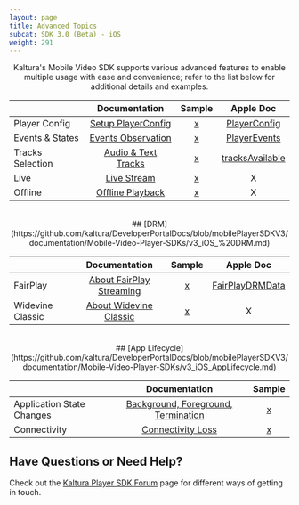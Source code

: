 ```yaml
---
layout: page
title: Advanced Topics
subcat: SDK 3.0 (Beta) - iOS
weight: 291
---
```


<center>

Kaltura's Mobile Video SDK supports various advanced features to enable multiple usage with ease and convenience; refer to the list below for additional details and examples.


|                    |      Documentation                        | Sample | Apple Doc                                   |
|:-------------------|:-----------------------------------------:|:------:|:-------------------------------------------:|
|Player Config       |[Setup PlayerConfig][playerConfigDocs]     | [x]()  | [PlayerConfig][playerConfigSwiftDocs]       |
|Events & States     |[Events Observation][eventsObservationDocs]| [x]()  | [PlayerEvents][eventsObservationSwiftDocs]  |
|Tracks Selection    |[Audio & Text Tracks][Audio&TextTracksDocs]| [x]()  | [tracksAvailable][Audio&TextTracksSwiftDocs]|
|Live                |[Live Stream][Live Stream Docs]            | [x]()  | X                                           |
|Offline             |[Offline Playback][Offline Playback Docs]  | [x]()  | X                                           |

[playerConfigDocs]:https://github.com/kaltura/DeveloperPortalDocs/blob/mobilePlayerSDKV3/documentation/Mobile-Video-Player-SDKs/v3_iOS_PlayerConfig.md
[playerConfigSwiftDocs]:https://kaltura.github.io/playkit/api/ios/Classes/PlayerConfig.html 
[eventsObservationDocs]:https://github.com/kaltura/DeveloperPortalDocs/blob/mobilePlayerSDKV3/documentation/Mobile-Video-Player-SDKs/v3_iOS_EventsAndStates.md
[eventsObservationSwiftDocs]:https://kaltura.github.io/playkit/api/ios/Classes/PlayerEvents.html
[Audio&TextTracksDocs]:https://github.com/kaltura/DeveloperPortalDocs/blob/mobilePlayerSDKV3/documentation/Mobile-Video-Player-SDKs/v3_iOS_TracksSelection.md
[Audio&TextTracksSwiftDocs]: https://kaltura.github.io/playkit/api/ios/Classes/PlayerEvents/tracksAvailable.html#/s:FCC7PlayKit12PlayerEvents15tracksAvailablecFT6tracksCS_8PKTracks_S1_
[Live Stream Docs]:https://github.com/kaltura/DeveloperPortalDocs/blob/mobilePlayerSDKV3/documentation/Mobile-Video-Player-SDKs/v3_iOS_Live.md
[Live Stream SwiftDocs]: http://
[Offline Playback Docs]:https://github.com/kaltura/DeveloperPortalDocs/blob/mobilePlayerSDKV3/documentation/Mobile-Video-Player-SDKs/v3_iOS_Offline.md
[Offline Playback SwiftDocs]: http://

</br>
## [DRM](https://github.com/kaltura/DeveloperPortalDocs/blob/mobilePlayerSDKV3/documentation/Mobile-Video-Player-SDKs/v3_iOS_%20DRM.md)

|                      |         Documentation                    | Sample | Apple Doc                            |
|:---------------------|:----------------------------------------:|:------:|:------------------------------------:|
| FairPlay             | [About FairPlay Streaming][FairPlayDocs] | [x]()  | [FairPlayDRMData][FairPlaySwiftDocs] |
| Widevine Classic     | [About Widevine Classic][wideVineDocs]   | [x]()  | X                                    |

[FairPlayDocs]: https://github.com/kaltura/DeveloperPortalDocs/blob/mobilePlayerSDKV3/documentation/Mobile-Video-Player-SDKs/v3_iOS_%20DRM.md#fairplay
[FairPlaySwiftDocs]: https://kaltura.github.io/playkit/api/ios/Other%20Classes.html#/s:C7PlayKit15FairPlayDRMData
[widevineDocs]: https://github.com/kaltura/DeveloperPortalDocs/blob/mobilePlayerSDKV3/documentation/Mobile-Video-Player-SDKs/v3_iOS_%20DRM.md#widevine-classic

</br>
## [App Lifecycle](https://github.com/kaltura/DeveloperPortalDocs/blob/mobilePlayerSDKV3/documentation/Mobile-Video-Player-SDKs/v3_iOS_AppLifecycle.md)
 

|                           |         Documentation                                            | Sample |
|:--------------------------|:----------------------------------------------------------------:|:------:|
| Application State Changes | [Background, Foreground, Termination][application-state-changes] | [x]()  |
| Connectivity              | [Connectivity Loss][connectivityLoss]                            | [x]()  |

[application-state-changes]: https://github.com/kaltura/DeveloperPortalDocs/blob/mobilePlayerSDKV3/documentation/Mobile-Video-Player-SDKs/v3_iOS_AppLifecycle.md#application-state-changes
[connectivityLoss]: https://github.com/kaltura/DeveloperPortalDocs/blob/mobilePlayerSDKV3/documentation/Mobile-Video-Player-SDKs/v3_iOS_AppLifecycle.md#connectivity

</center>


## Have Questions or Need Help?

Check out the [Kaltura Player SDK Forum](https://forum.kaltura.org/c/playkit) page for different ways of getting in touch.
 	
